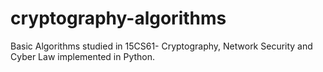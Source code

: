# cryptography-algorithms
Basic Algorithms studied in 15CS61- Cryptography, Network Security and Cyber Law implemented in Python.

